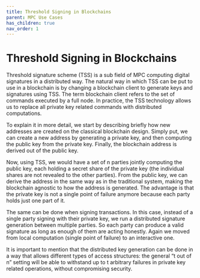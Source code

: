 ```yaml
---
title: Threshold Signing in Blockchains
parent: MPC Use Cases
has_children: true
nav_order: 1
---
```


# Threshold Signing in Blockchains


Threshold signature scheme (TSS) is a sub field of MPC computing digital signatures in a distributed way. 
The natural way in which TSS can be put to use in a blockchain is by changing a blockchain client to generate keys and signatures using TSS. The term blockchain client refers to the set of commands executed by a full node. In practice, the TSS technology allows us to replace all private key related commands with distributed computations.

To explain it in more detail, we start by describing briefly how new addresses are created on the classical blockchain design.  Simply put, we can create a new address by generating a private key, and then computing the public key from the private key. Finally, the blockchain address is derived out of the public key.

Now, using TSS, we would have a set of n parties jointly computing the public key, each holding a secret share of the private key (the individual shares are not revealed to the other parties). From the public key, we can derive the address in the same way as in the traditional system, making the blockchain agnostic to how the address is generated. The advantage is that the private key is not a single point of failure anymore because each party holds just one part of it. 

The same can be done when signing transactions. In this case, instead of a single party signing with their private key, we run a distributed signature generation between multiple parties. So each party can produce a valid signature as long as enough of them are acting honestly. Again we moved from local computation (single point of failure) to an interactive one.

It is important to mention that the distributed key generation can be done in a way that allows different types of access structures: the general “t out of n” setting will be able to withstand up to t arbitrary failures in private key related operations, without compromising security.
